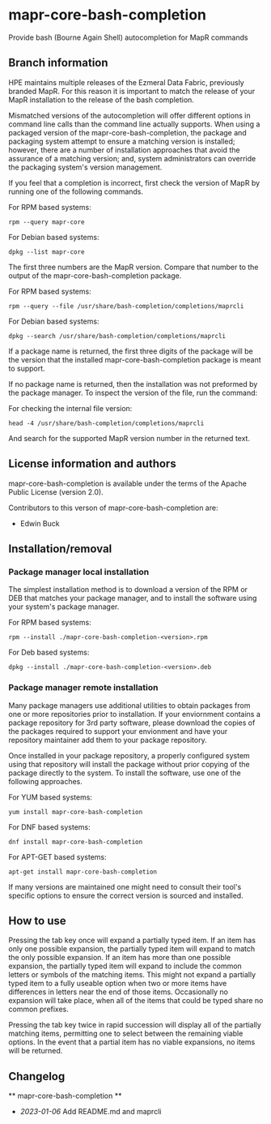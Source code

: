 # mapr-core-bash-completion

Provide bash (Bourne Again Shell) autocompletion for MapR commands

## Branch information

HPE maintains multiple releases of the Ezmeral Data Fabric, previously
branded MapR.  For this reason it is important to match the release of
your MapR installation to the release of the bash completion.

Mismatched versions of the autocompletion will offer different options
in command line calls than the command line actually supports.  When
using a packaged version of the mapr-core-bash-completion, the package
and packaging system attempt to ensure a matching version is installed;
however, there are a number of installation approaches that avoid the
assurance of a matching version; and, system administrators can
override the packaging system's version management.

If you feel that a completion is incorrect, first check the version
of MapR by running one of the following commands.

For RPM based systems:

    rpm --query mapr-core

For Debian based systems:

    dpkg --list mapr-core

The first three numbers are the MapR version.  Compare that number
to the output of the mapr-core-bash-completion package.

For RPM based systems:

    rpm --query --file /usr/share/bash-completion/completions/maprcli

For Debian based systems:

    dpkg --search /usr/share/bash-completion/completions/maprcli

If a package name is returned, the first three digits of the package
will be the version that the installed mapr-core-bash-completion
package is meant to support.

If no package name is returned, then the installation was not
preformed by the package manager.  To inspect the version of the
file, run the command:

For checking the internal file version:

    head -4 /usr/share/bash-completion/completions/maprcli

And search for the supported MapR version number in the returned text.

## License information and authors

mapr-core-bash-completion is available under the terms of the Apache
Public License (version 2.0).

Contributors to this verson of mapr-core-bash-completion are:

* Edwin Buck

## Installation/removal

### Package manager local installation

The simplest installation method is to download a version of the RPM or
DEB that matches your package manager, and to install the software
using your system's package manager.

For RPM based systems:

    rpm --install ./mapr-core-bash-completion-<version>.rpm

For Deb based systems:

    dpkg --install ./mapr-core-bash-completion-<version>.deb

### Package manager remote installation

Many package managers use additional utilities to obtain packages from
one or more repositories prior to installation.  If your enviornment
contains a package repository for 3rd party software, please download
the copies of the packages required to support your envionment and
have your repository maintainer add them to your package repository.

Once installed in your package repository, a properly configured system
using that repository will install the package without prior copying
of the package directly to the system.  To install the software, use
one of the following approaches.

For YUM based systems:

    yum install mapr-core-bash-completion

For DNF based systems:

    dnf install mapr-core-bash-completion

For APT-GET based systems:

    apt-get install mapr-core-bash-completion

If many versions are maintained one might need to consult their tool's
specific options to ensure the correct version is sourced and installed.

## How to use

Pressing the tab key once will expand a partially typed item.  If an item
has only one possible expansion, the partially typed item will expand
to match the only possible expansion.  If an item has more than one
possible expansion, the partially typed item will expand to include the
common letters or symbols of the matching items.  This might not expand
a partially typed item to a fully useable option when two or more items
have differences in letters near the end of those items.  Occasionally
no expansion will take place, when all of the items that could be typed
share no common prefixes.

Pressing the tab key twice in rapid succession will display all of the
partially matching items, permitting one to select between the remaining
viable options.  In the event that a partial item has no viable
expansions, no items will be returned.

## Changelog

** mapr-core-bash-completion **

* *2023-01-06* Add README.md and maprcli
